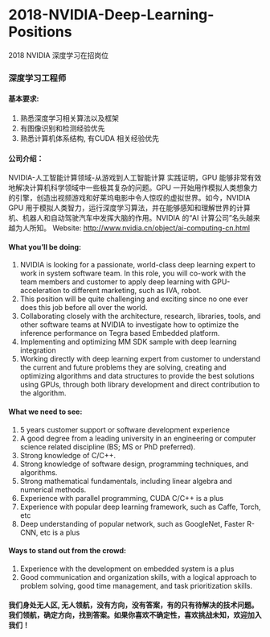 # 2018-NVIDIA-Deep-Learning-Positions
2018 NVIDIA 深度学习在招岗位

### 深度学习工程师 

#### 基本要求:
1.	熟悉深度学习相关算法以及框架
2.	有图像识别和检测经验优先
3.	熟悉计算机体系结构, 有CUDA 相关经验优先

#### 公司介绍：
NVIDIA-人工智能计算领域-从游戏到人工智能计算
实践证明，GPU 能够非常有效地解决计算机科学领域中一些极其复杂的问题。GPU 一开始用作模拟人类想象力的引擎，创造出视频游戏和好莱坞电影中令人惊叹的虚拟世界。如今，NVIDIA GPU 用于模拟人类智力，运行深度学习算法，并在能够感知和理解世界的计算机、机器人和自动驾驶汽车中发挥大脑的作用。NVIDIA 的“AI 计算公司”名头越来越为人所知。
Website:    http://www.nvidia.cn/object/ai-computing-cn.html

#### What you’ll be doing:
1.	NVIDIA is looking for a passionate, world-class deep learning expert to work in system software team. In this role, you will co-work with the team members and customer to apply deep learning with GPU-acceleration to different marketing, such as IVA, robot. 
2.	This position will be quite challenging and exciting since no one ever does this job before all over the world.
3.	Collaborating closely with the architecture, research, libraries, tools, and other software teams at NVIDIA to investigate how to optimize the inference performance on Tegra based Embedded platform.
4.	Implementing and optimizing MM SDK sample with deep learning integration
5.	Working directly with deep learning expert from customer to understand the current and future problems they are solving, creating and optimizing algorithms and data structures to provide the best solutions using GPUs, through both library development and direct contribution to the algorithm.

#### What we need to see:
1.	5 years customer support or software development experience
2.	A good degree from a leading university in an engineering or computer science related discipline (BS; MS or PhD preferred).
3.	Strong knowledge of C/C++.
4.	Strong knowledge of software design, programming techniques, and algorithms.
5.	Strong mathematical fundamentals, including linear algebra and numerical methods.
6.	Experience with parallel programming, CUDA C/C++ is a plus
7.	Experience with popular deep learning framework, such as Caffe, Torch, etc
8.	Deep understanding of popular network, such as GoogleNet, Faster R-CNN, etc is a plus

#### Ways to stand out from the crowd:
1.	Experience with the development on embedded system is a plus
2.	Good communication and organization skills, with a logical approach to problem solving, good time management, and task prioritization skills.

#### 我们身处无人区, 无人领航，没有方向，没有答案，有的只有待解决的技术问题。我们领航，确定方向，找到答案。如果你喜欢不确定性，喜欢挑战未知，欢迎加入我们！

